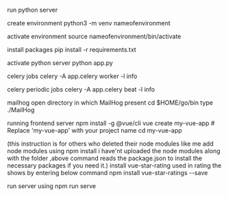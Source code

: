 run python server

create environment
python3 -m venv nameofenvironment

activate environment
source nameofenvironment/bin/activate

install packages
pip install -r requirements.txt

activate python server
python app.py

celery jobs
celery -A app.celery worker -l info

celery periodic jobs 
celery -A app.celery beat -l info

mailhog 
open directory in which MailHog present
cd $HOME/go/bin
type ./MailHog

running frontend server
npm install -g @vue/cli
vue create my-vue-app  # Replace 'my-vue-app' with your project name
cd my-vue-app

(this instruction is for others who deleted their node modules like me
add node modules using 
npm install
i have'nt uploaded the node modules along with the folder ,above command reads the package.json to install the necessary packages if you need it.)
install vue-star-rating used in rating the shows by entering below command
npm install vue-star-ratings --save

run server using 
npm run serve

